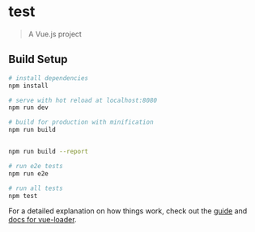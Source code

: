 # test

> A Vue.js project



## Build Setup

``` bash
# install dependencies
npm install

# serve with hot reload at localhost:8080
npm run dev

# build for production with minification
npm run build


npm run build --report

# run e2e tests
npm run e2e

# run all tests
npm test
```







For a detailed explanation on how things work, check out the [guide](http://vuejs-templates.github.io/webpack/) and [docs for vue-loader](http://vuejs.github.io/vue-loader).
